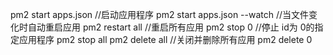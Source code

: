 pm2 start apps.json  //启动应用程序
pm2 start apps.json --watch  //当文件变化时自动重启应用
pm2 restart all  //重启所有应用
pm2 stop 0 //停止 id为 0的指定应用程序
pm2 stop all
pm2 delete all  //关闭并删除所有应用
pm2 delete 0